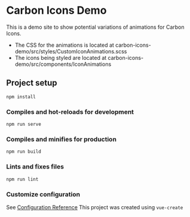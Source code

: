# Carbon Icons Demo

This is a demo site to show potential variations of animations for Carbon Icons. 

- The CSS for the animations is located at carbon-icons-demo/src/styles/CustomIconAnimations.scss
- The icons being styled are located at carbon-icons-demo/src/components/IconAnimations



## Project setup
```
npm install
```

### Compiles and hot-reloads for development
```
npm run serve
```

### Compiles and minifies for production
```
npm run build
```

### Lints and fixes files
```
npm run lint
```

### Customize configuration
See [Configuration Reference](https://cli.vuejs.org/config/)
This project was created using ```vue-create```